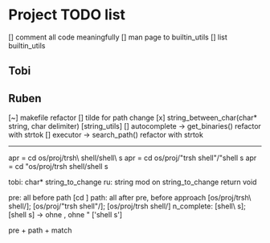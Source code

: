 # Project TODO list

[] comment all code meaningfully
[] man page to builtin_utils
[] list builtin_utils

## Tobi

## Ruben

[~] makefile refactor
[] tilde for path change
[x] string_between_char(char* string, char delimiter) [string_utils]
[] autocomplete -> get_binaries() refactor with strtok
[] executor -> search_path() refactor with strtok

---

apr = cd os/proj/trsh\ shell/shell\ s
apr = cd os/proj/"trsh shell"/"shell s
apr = cd "os/proj/trsh shell/shell s

tobi: char* string_to_change
ru: string mod on string_to_change
return void

pre: all before path [cd ]
path: all after pre, before approach [os/proj/trsh\ shell/]; [os/proj/"trsh shell"/]; [os/proj/trsh shell/]
n_complete: [shell\ s]; [shell s] -> ohne \, ohne " ['shell s']

pre + path + match
